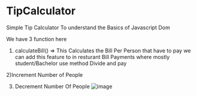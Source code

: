 # TipCalculator
Simple Tip Calculator To understand the Basics of Javascript Dom

We have 3 function here 
1) calculateBill() => This Calculates the Bill Per Person that have to pay we can add this feature to in resturant Bill Payments where mostly student/Bachelor use method Divide and pay 

2)Increment Number of People

3) Decrement Number Of People
![image](https://user-images.githubusercontent.com/83369979/199331467-4799d403-d934-4242-ad9f-cebeefed31c1.png)
